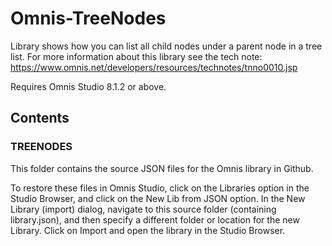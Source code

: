 # Omnis-TreeNodes
Library shows how you can list all child nodes under a parent node in a tree list. For more information about this library see the tech note: https://www.omnis.net/developers/resources/technotes/tnno0010.jsp

Requires Omnis Studio 8.1.2 or above.

## Contents
### TREENODES
This folder contains the source JSON files for the Omnis library in Github. 

To restore these files in Omnis Studio, click on the Libraries option in the Studio Browser, and click on the New Lib from JSON option. In the New Library (import) dialog, navigate to this source folder (containing library.json), and then specify a different folder or location for the new Library. Click on Import and open the library in the Studio Browser. 
